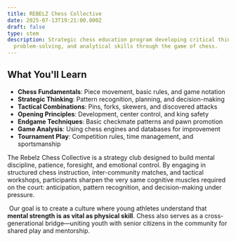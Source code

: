 ```yaml
---
title: REBELZ Chess Collective
date: 2025-07-13T19:21:00.000Z
draft: false
type: stem
description: Strategic chess education program developing critical thinking,
  problem-solving, and analytical skills through the game of chess.
---
```

## What You'll Learn

* **Chess Fundamentals**: Piece movement, basic rules, and game notation
* **Strategic Thinking**: Pattern recognition, planning, and decision-making
* **Tactical Combinations**: Pins, forks, skewers, and discovered attacks
* **Opening Principles**: Development, center control, and king safety
* **Endgame Techniques**: Basic checkmate patterns and pawn promotion
* **Game Analysis**: Using chess engines and databases for improvement
* **Tournament Play**: Competition rules, time management, and sportsmanship

The Rebelz Chess Collective is a strategy club designed to build mental discipline, patience, foresight, and emotional control. By engaging in structured chess instruction, inter-community matches, and tactical workshops, participants sharpen the very same cognitive muscles required on the court: anticipation, pattern recognition, and decision-making under pressure.

 Our goal is to create a culture where young athletes understand that **mental strength is as vital as physical skill**. Chess also serves as a cross-generational bridge—uniting youth with senior citizens in the community for shared play and mentorship.
